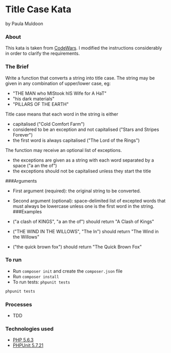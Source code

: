 # Title Case Kata
by Paula Muldoon 

### About
This kata is taken from [CodeWars](http://www.codewars.com/kata/5202ef17a402dd033c000009/train/haskell). I modified the instructions considerably in order to clarify the requirements.

### The Brief
Write a function that converts a string into title case.  The string may be given in any combination of upper/lower case, eg:
- "THE MAN who MIStook hIS Wife for A HaT"
- "his dark materials"
- "PILLARS OF THE EARTH"

Title case means that each word in the string is either 
- capitalised ("Cold Comfort Farm")
- considered to be an exception and not capitalised ("Stars and Stripes Forever")
- the first word is always capitalised ("The Lord of the Rings")

The function may receive an optional list of exceptions. 

- the exceptions are given as a string with each word separated by a space ("a an the of")
- the exceptions should not be capitalised unless they start the title


###Arguments

- First argument (required): the original string to be converted.
- Second argument (optional): space-delimited list of excepted words that must always be lowercase unless one is the first word in the string. 
###Examples

- ("a clash of KINGS", "a an the of") should return "A Clash of Kings"
- ("THE WIND IN THE WILLOWS", "The In") should return "The Wind in the Willows"
- ("the quick brown fox") should return "The Quick Brown Fox"

### To run

- Run `composer init` and create the `composer.json` file
- Run `composer install`
- To run tests: `phpunit tests`
```bash
phpunit tests
```

### Processes
* TDD


### Technologies used

* [PHP 5.6.3](http://www.php.net/)
* [PHPUnit 5.7.21](https://phpunit.de/)

